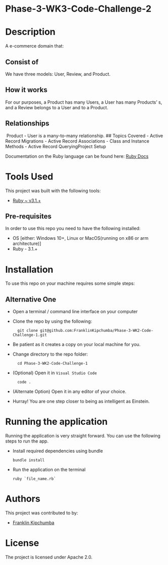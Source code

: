 # Phase-3-WK3-Code-Challenge-2

# Description
A e-commerce domain that: 
 ## Consist of
 We have three models: User, Review, and Product.
 ## How it works
 For our purposes, a Product has many Users, a User has many Products’ s, and a Review belongs to a User and to a Product.
 ## Relationships
 <img scr="./image/image.jpeg"/> 
 Product - User is a many-to-many relationship.
 ## Topics Covered
 - Active Record Migrations
 - Active Record Associations
 - Class and Instance Methods
 - Active Record QueryingProject Setup

Documentation on the Ruby language can be found here: [Ruby Docs](https://docs.ruby-lang.org/en/3.1/)

# Tools Used
This project was built with the following tools:

- [Ruby ~ v3.1.+](https://www.ruby-lang.org/en/)

 ## Pre-requisites
In order to use this repo you need to have the following installed:

- OS [either: Windows 10+, Linux or MacOS(running on x86 or arm architecture)]
- Ruby - 3.1.+

# Installation

To use this repo on your machine requires some simple steps:

 ## Alternative One

- Open a terminal / command line interface on your computer
- Clone the repo by using the following:

        git clone git@github.com:FranklinKipchumba/Phase-3-WK2-Code-Challenge-1.git

- Be patient as it creates a copy on your local machine for you.
- Change directory to the repo folder:

        cd Phase-3-WK2-Code-Challenge-1

- (Optional) Open it in ``Visual Studio Code``

        code .

- (Alternate Option) Open it in any editor of your choice.
- Hurray! You are one step closer to being as intelligent as Einstein.

# Running the application

Running the application is very straight forward. You can use the following steps to run the app.

- Install required dependencies using bundle

      bundle install

- Run the application on the terminal

      ruby `file_name.rb`

# Authors
This project was contributed to by:
- [Franklin Kipchumba](https://github.com/FranklinKipchumba)

# License
The project is licensed under Apache 2.0.
